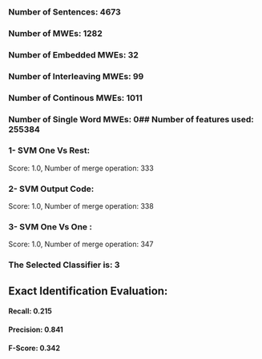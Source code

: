 ### Number of Sentences: 4673
### Number of MWEs: 1282

### Number of Embedded MWEs: 32

### Number of Interleaving MWEs: 99

### Number of Continous MWEs: 1011

### Number of Single Word MWEs: 0## Number of features used: 255384

### 1- SVM One Vs Rest: 
Score: 1.0, Number of merge operation: 333
### 2- SVM Output Code: 
Score: 1.0, Number of merge operation: 338
### 3- SVM One Vs One : 
Score: 1.0, Number of merge operation: 347
### The Selected Classifier is: 3
## Exact Identification Evaluation: 
#### Recall: 0.215
#### Precision: 0.841
#### F-Score: 0.342
